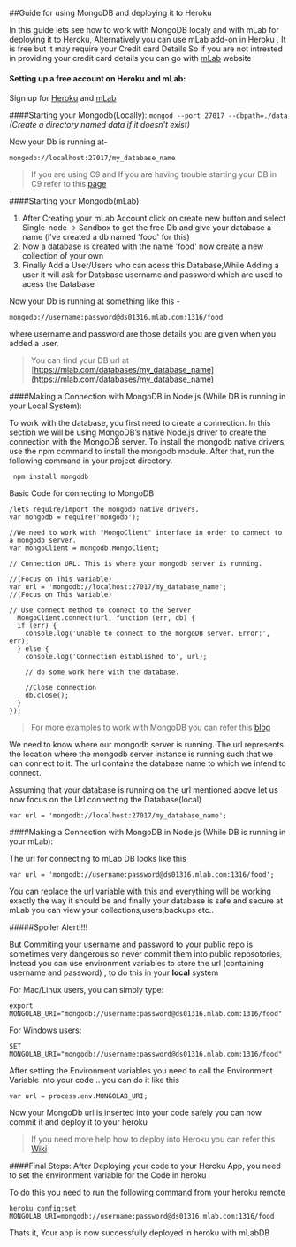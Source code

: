 ##Guide for using MongoDB and deploying it to Heroku

In this guide lets see how to work with MongoDB localy and with mLab for deploying it to Heroku, Alternatively you can use mLab add-on in Heroku , It is free but it may require your Credit card Details So if you are not intrested in providing your credit card details you can go with [mLab](https://mlab.com) website 

#### Setting up a free account on Heroku and mLab:

Sign up for [Heroku](https://signup.heroku.com/) and [mLab](https://mlab.com/signup/)


####Starting your Mongodb(Locally): 
```mongod --port 27017 --dbpath=./data``` _(Create a directory named data if it doesn't exist)_

Now your Db is running at-

`mongodb://localhost:27017/my_database_name`

>If you are using C9 and If you are having trouble starting your DB in C9 refer to this [page](https://community.c9.io/t/setting-up-mongodb/1717)

####Starting your Mongodb(mLab):
1. After Creating your mLab Account click on create new button and select Single-node -> Sandbox to get the free Db and give your database a name (i've created a db named 'food' for this) 
2. Now a database is created with the name 'food' now create a new collection of your own
3. Finally Add a User/Users who can acess this Database,While Adding a user it will ask for Database username and password which are used to acess the Database

Now your Db is running at something like this -

` mongodb://username:password@ds01316.mlab.com:1316/food `


where username and password are those details you are given when you added a user.

>You can find your DB url at [https://mlab.com/databases/my_database_name](https://mlab.com/databases/my_database_name)

####Making a Connection with MongoDB in Node.js (While DB is running in your Local System):

To work with the database, you first need to create a connection. In this section we will be using MongoDB’s native Node.js driver to create the connection with the MongoDB server. To install the mongodb native drivers, use the npm command to install the mongodb module. After that, run the following command in your project directory.

``` npm install mongodb```

Basic Code for connecting to MongoDB

```
/lets require/import the mongodb native drivers.
var mongodb = require('mongodb');

//We need to work with "MongoClient" interface in order to connect to a mongodb server.
var MongoClient = mongodb.MongoClient;

// Connection URL. This is where your mongodb server is running.

//(Focus on This Variable)
var url = 'mongodb://localhost:27017/my_database_name';      
//(Focus on This Variable)

// Use connect method to connect to the Server
  MongoClient.connect(url, function (err, db) {
  if (err) {
    console.log('Unable to connect to the mongoDB server. Error:', err);
  } else {
    console.log('Connection established to', url);

    // do some work here with the database.

    //Close connection
    db.close();
  }
});

```
>For more examples to work with MongoDB you can refer this  [blog](http://blog.modulus.io/mongodb-tutorial) 

We need to know where our mongodb server is running. The url represents the location where the mongodb server instance is running such that we can connect to it. The url contains the database name to which we intend to connect.

Assuming that your database is running on the url mentioned above let us now focus on the Url connecting the Database(local)

```var url = 'mongodb://localhost:27017/my_database_name';```


####Making a Connection with MongoDB in Node.js (While DB is running in your mLab):

The url for connecting to mLab DB looks like this

```var url = 'mongodb://username:password@ds01316.mlab.com:1316/food';```

You can replace the url variable with this and everything will be working exactly the way it should be and finally your database is safe and secure at mLab you can view your collections,users,backups etc..

#####Spoiler Alert!!!!

But Commiting your username and password to your public repo is sometimes very dangerous so never commit them into public reposotories, Instead you can use environment variables to store the url (containing username and password) , to do this in your **local** system

For Mac/Linux users, you can simply type:

``` export MONGOLAB_URI="mongodb://username:password@ds01316.mlab.com:1316/food" ```

For Windows users:

``` SET MONGOLAB_URI="mongodb://username:password@ds01316.mlab.com:1316/food" ```

After setting the Environment variables you need to call the Environment Variable into your code .. you can do it like this

``` var url = process.env.MONGOLAB_URI; ```

Now your MongoDb url is inserted into your code safely you can now commit it and deploy it to your heroku

>If you need more help how to deploy into Heroku you can refer this [Wiki](https://github.com/FreeCodeCamp/FreeCodeCamp/wiki/Heroku-Deployment-Guide)

####Final Steps:
After Deploying your code to your Heroku App, you need to set the environment variable for the Code in heroku

To do this you need to run the following command from your heroku remote

```heroku config:set MONGOLAB_URI=mongodb://username:password@ds01316.mlab.com:1316/food```

Thats it, Your app is now successfully deployed in heroku with mLabDB
